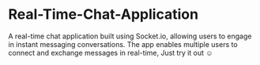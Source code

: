 # Real-Time-Chat-Application
A real-time chat application built using Socket.io, allowing users to engage in instant messaging conversations. The app enables multiple users to connect and exchange messages in real-time, Just try it out ☺ 

